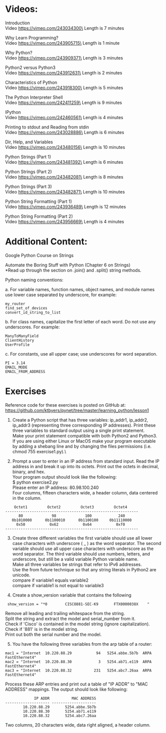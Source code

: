 # Videos:

Introduction\
Video https://vimeo.com/243034300\
Length is 7 minutes

Why Learn Programming?\
Video https://vimeo.com/243905715\
Length is 1 minute

Why Python?\
Video https://vimeo.com/243909371\
Length is 3 minutes

Python2 versus Python3\
Video https://vimeo.com/243912631\
Length is 2 minutes

Characteristics of Python\
Video https://vimeo.com/243918300\
Length is 5 minutes

The Python Interpreter Shell\
Video https://vimeo.com/242411259\
Length is 9 minutes

IPython\
Video https://vimeo.com/242460561\
Length is 4 minutes

Printing to stdout and Reading from stdin\
Video https://vimeo.com/243028886\
Length is 6 minutes

Dir, Help, and Variables​\
Video https://vimeo.com/243480156\
Length is 10 minutes

Python Strings (Part 1)\
Video https://vimeo.com/243481392\
Length is 6 minutes

Python Strings (Part 2)\
Video https://vimeo.com/243482081\
Length is 8 minutes
 

Python Strings (Part 3)\
Video https://vimeo.com/243482871\
Length is 10 minutes
 
Python String Formatting (Part 1)\
Video https://vimeo.com/243936489\
Length is 12 minutes
 
Python String Formatting (Part 2)\
Video https://vimeo.com/243956669\
Length is 4 minutes

# Additional Content:

Google Python Course on Strings

Automate the Boring Stuff with Python (Chapter 6 on Strings)     
*Read up through the section on .join() and .split() string methods.

Python naming conventions:

a. For variable names, function names, object names, and module names use lower case separated by underscore, for example:

```
my_router
find_set_of_devices
convert_id_string_to_list
```

b. For class names, capitalize the first letter of each word.  Do not use any underscores.  For example:

```
ManyToManyField
ClientHistory
UserProfile
```
c. For constants, use all upper case; use underscores for word separation.
```
PI = 3.14
EMAIL_MODE
EMAIL_FROM_ADDRESS
``` 

# Exercises

Reference code for these exercises is posted on GitHub at:
https://github.com/ktbyers/pynet/tree/master/learning_python/lesson1

1. Create a Python script that has three variables: ip_addr1, ip_addr2, ip_addr3 (representing three corresponding IP addresses). Print these three variables to standard output using a single print statement.\
 Make your print statement compatible with both Python2 and Python3.\
 If you are using either Linux or MacOS make your program executable by adding a shebang line and by changing the files permissions (i.e. chmod 755 exercise1.py).\

2. Prompt a user to enter in an IP address from standard input. Read the IP address in and break it up into its octets. Print out the octets in decimal, binary, and hex.\
 Your program output should look like the following:\
​ $ python exercise2.py\
 Please enter an IP address: 80.98.100.240\
 Four columns, fifteen characters wide, a header column, data centered in the column.
```
    Octet1         Octet2         Octet3         Octet4     
------------------------------------------------------------
      80             98             100            240      
   0b1010000      0b1100010      0b1100100     0b11110000   
     0x50           0x62           0x64           0xf0      
------------------------------------------------------------
```

3. Create three different variables the first variable should use all lower case characters with underscore ( _ ) as the word separator. The second variable should use all upper case characters with underscore as the word separator. The third variable should use numbers, letters, and underscore, but still be a valid variable Python variable name.\
 Make all three variables be strings that refer to IPv6 addresses.\
 Use the from future technique so that any string literals in Python2 are unicode.\
 compare if variable1 equals variable2\
 compare if variable1 is not equal to variable3

4. Create a show_version variable that contains the following
```
 show_version = "*0        CISCO881-SEC-K9       FTX0000038X    " 
```
 Remove all leading and trailing whitespace from the string.\
 Split the string and extract the model and serial_number from it.\
 Check if 'Cisco' is contained in the model string (ignore capitalization).\
 Check if '881' is in the model string.\
 Print out both the serial number and the model.



5. You have the following three variables from the arp table of a router:

```
mac1 = "Internet  10.220.88.29           94   5254.abbe.5b7b  ARPA   FastEthernet4"
mac2 = "Internet  10.220.88.30            3   5254.ab71.e119  ARPA   FastEthernet4"
mac3 = "Internet  10.220.88.32          231   5254.abc7.26aa  ARPA   FastEthernet4"
```

Process these ARP entries and print out a table of "IP ADDR" to "MAC ADDRESS" mappings. The output should look like following:

```
             IP ADDR          MAC ADDRESS
-------------------- --------------------
        10.220.88.29       5254.abbe.5b7b
        10.220.88.30       5254.ab71.e119
        10.220.88.32       5254.abc7.26aa
```

Two columns, 20 characters wide, data right aligned, a header column.
